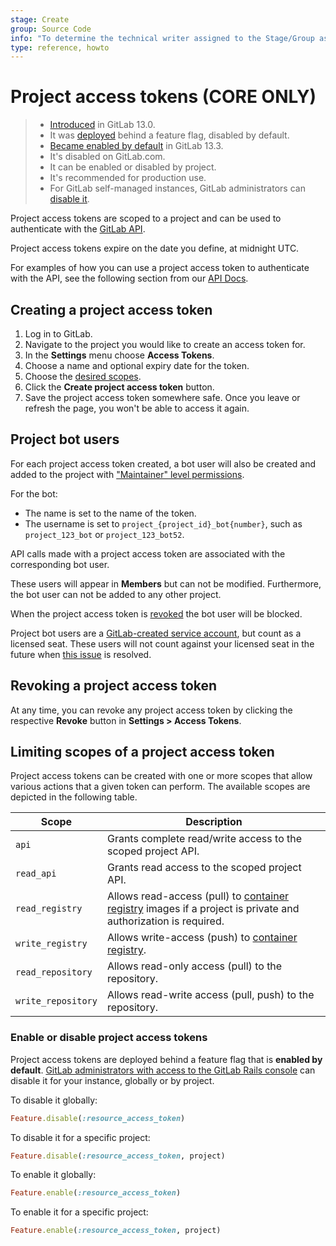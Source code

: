 ```yaml
---
stage: Create
group: Source Code
info: "To determine the technical writer assigned to the Stage/Group associated with this page, see https://about.gitlab.com/handbook/engineering/ux/technical-writing/#designated-technical-writers"
type: reference, howto
---
```


# Project access tokens **(CORE ONLY)**

> - [Introduced](https://gitlab.com/groups/gitlab-org/-/epics/2587) in GitLab 13.0.
> - It was [deployed](https://gitlab.com/groups/gitlab-org/-/epics/2587) behind a feature flag, disabled by default.
> - [Became enabled by default](https://gitlab.com/gitlab-org/gitlab/-/issues/218722) in GitLab 13.3.
> - It's disabled on GitLab.com.
> - It can be enabled or disabled by project.
> - It's recommended for production use.
> - For GitLab self-managed instances, GitLab administrators can [disable it](#enable-or-disable-project-access-tokens).

Project access tokens are scoped to a project and can be used to authenticate with the [GitLab API](../../../api/README.md#personalproject-access-tokens).

<!-- Commented out until https://gitlab.com/gitlab-org/gitlab/-/issues/219551 is fixed -->
<!-- You can also use project access tokens with Git to authenticate over HTTP or SSH. -->

Project access tokens expire on the date you define, at midnight UTC.

For examples of how you can use a project access token to authenticate with the API, see the following section from our [API Docs](../../../api/README.md#personalproject-access-tokens).

## Creating a project access token

1. Log in to GitLab.
1. Navigate to the project you would like to create an access token for.
1. In the **Settings** menu choose **Access Tokens**.
1. Choose a name and optional expiry date for the token.
1. Choose the [desired scopes](#limiting-scopes-of-a-project-access-token).
1. Click the **Create project access token** button.
1. Save the project access token somewhere safe. Once you leave or refresh
   the page, you won't be able to access it again.

## Project bot users

For each project access token created, a bot user will also be created and added to the project with
["Maintainer" level permissions](../../permissions.md#project-members-permissions).

For the bot:

- The name is set to the name of the token.
- The username is set to `project_{project_id}_bot{number}`, such as `project_123_bot` or `project_123_bot52`.

API calls made with a project access token are associated with the corresponding bot user.

These users will appear in **Members** but can not be modified.
Furthermore, the bot user can not be added to any other project.

When the project access token is [revoked](#revoking-a-project-access-token) the bot user will be blocked.

Project bot users are a [GitLab-created service account](../../../subscriptions/index.md#self-managed), but count as a licensed seat.
These users will not count against your licensed seat in the future when [this issue](https://gitlab.com/gitlab-org/gitlab/-/issues/223695) is resolved.

## Revoking a project access token

At any time, you can revoke any project access token by clicking the
respective **Revoke** button in **Settings > Access Tokens**.

## Limiting scopes of a project access token

Project access tokens can be created with one or more scopes that allow various
actions that a given token can perform. The available scopes are depicted in
the following table.

| Scope              |  Description |
| ------------------ |  ----------- |
| `api`              | Grants complete read/write access to the scoped project API. |
| `read_api`         | Grants read access to the scoped project API. |
| `read_registry`    | Allows read-access (pull) to [container registry](../../packages/container_registry/index.md) images if a project is private and authorization is required. |
| `write_registry`   | Allows write-access (push) to [container registry](../../packages/container_registry/index.md). |
| `read_repository`  | Allows read-only access (pull) to the repository. |
| `write_repository` | Allows read-write access (pull, push) to the repository. |

### Enable or disable project access tokens

Project access tokens are deployed behind a feature flag that is **enabled by default**.
[GitLab administrators with access to the GitLab Rails console](../../../administration/feature_flags.md)
can disable it for your instance, globally or by project.

To disable it globally:

```ruby
Feature.disable(:resource_access_token)
```

To disable it for a specific project:

```ruby
Feature.disable(:resource_access_token, project)
```

To enable it globally:

```ruby
Feature.enable(:resource_access_token)
```

To enable it for a specific project:

```ruby
Feature.enable(:resource_access_token, project)
```
